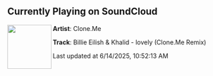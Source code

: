 ## Currently Playing on SoundCloud

[<img align="left" width="100" src="https://i1.sndcdn.com/artworks-8qFR2jmJGvWZvfMJ-YCuhgQ-t500x500.jpg">](https://soundcloud.com/clonememusic/billie-eilish-khalid-lovely-cloneme-remix)

**Artist**: Clone.Me 

**Track**: Billie Eilish & Khalid - lovely (Clone.Me Remix)

Last updated at 6/14/2025, 10:52:13 AM
